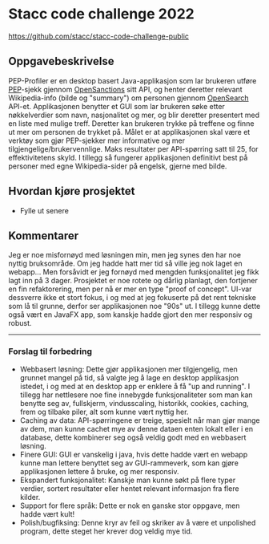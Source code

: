# Stacc code challenge 2022
https://github.com/stacc/stacc-code-challenge-public


## Oppgavebeskrivelse
PEP-Profiler er en desktop basert Java-applikasjon som lar brukeren utføre [PEP](https://en.wikipedia.org/wiki/Politically_exposed_person)-sjekk gjennom [OpenSanctions](https://www.opensanctions.org/docs/api/)
sitt API, og henter deretter relevant Wikipedia-info (bilde og "summary") om personen gjennom [OpenSearch](https://www.mediawiki.org/wiki/API:Opensearch)
API-et. Applikasjonen benytter et GUI som lar brukeren søke etter nøkkelverdier som navn, nasjonalitet og mer, og blir deretter presentert med en liste med
mulige treff. Deretter kan brukeren trykke på treffene og finne ut mer om personen de trykket på. Målet er at applikasjonen skal
være et verktøy som gjør PEP-sjekker mer informative og mer tilgjengelige/brukervennlige. Maks resultater per API-spørring satt til 25, for effektivitetens skyld.
 I tillegg så fungerer applikasjonen definitivt best på personer med egne Wikipedia-sider på engelsk, gjerne med bilde.

## Hvordan kjøre prosjektet
- Fylle ut senere

## Kommentarer
Jeg er noe misfornøyd med løsningen min, men jeg synes den har noe nyttig bruksområde. Om jeg hadde hatt mer tid så ville jeg
nok laget en webapp... Men forsåvidt er jeg fornøyd med mengden funksjonalitet jeg fikk lagt inn på 3 dager. Prosjektet er noe
 rotete og dårlig planlagt, den fortjener en fin refaktorering, men per nå er mer en type "proof of concept". UI-var dessverre ikke et 
stort fokus, i og med at jeg fokuserte på det rent tekniske som lå til grunne, derfor ser applikasjonen noe "90s" ut. I tillegg
 kunne dette også vært en JavaFX app, som kanskje hadde gjort den mer responsiv og robust. 

- - -
 ### Forslag til forbedring
- Webbasert løsning: Dette gjør applikasjonen mer tilgjengelig, men grunnet mangel på tid, så valgte jeg å lage en desktop applikasjon istedet, i og med at en desktop app er enklere å få "up and running". I tillegg har nettlesere noe fine innebygde funksjonaliteter som man kan benytte seg av, fullskjerm, vindusscaling, historikk, cookies, caching, frem og tilbake piler, alt som kunne vært nyttig her.
- Caching av data: API-spørringene er treige, spesielt når man gjør mange av dem, man kunne cachet mye av denne dataen enten lokalt eller i en database, dette kombinerer seg også veldig godt med en webbasert løsning.
- Finere GUI: GUI er vanskelig i java, hvis dette hadde vært en webapp kunne man lettere benyttet seg av GUI-rammeverk, som kan gjøre applikasjonen lettere å bruke, og mer responsiv.
- Ekspandert funksjonalitet: Kanskje man kunne søkt på flere typer verdier, sortert resultater eller hentet relevant informasjon fra flere kilder.
- Support for flere språk: Dette er nok en ganske stor oppgave, men hadde vært kult!
- Polish/bugfiksing: Denne kryr av feil og skriker av å være et unpolished program, dette steget her krever dog veldig mye tid.